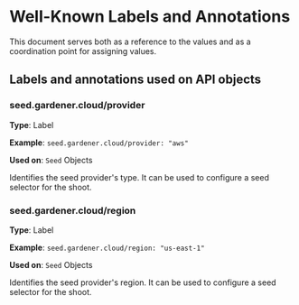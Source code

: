 # Well-Known Labels and Annotations

This document serves both as a reference to the values and as a coordination point for assigning values.

## Labels and annotations used on API objects

### seed.gardener.cloud/provider

**Type**: Label

**Example**: `seed.gardener.cloud/provider: "aws"`

**Used on**: `Seed` Objects

Identifies the seed provider's type. It can be used to configure a seed selector for the shoot.

### seed.gardener.cloud/region

**Type**: Label

**Example**: `seed.gardener.cloud/region: "us-east-1"`

**Used on**: `Seed` Objects

Identifies the seed provider's region. It can be used to configure a seed selector for the shoot.